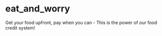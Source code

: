# eat_and_worry
Get your food upfront, pay when you can  - This is the power of our food credit system!
